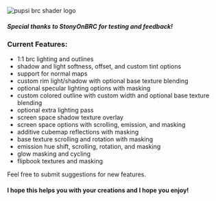 ![pupsi brc shader logo](https://i.ibb.co/w4zTZtq/pupsibrcshaderlogo.png "pupsi brc shader logo")

##### Special thanks to StonyOnBRC for testing and feedback!

### Current Features:
- 1:1 brc lighting and outlines
- shadow and light softness, offset, and custom tint options
- support for normal maps
- custom rim light/shadow with optional base texture blending
- optional specular lighting options with masking
- custom colored outline with custom width and optional base texture blending
- optional extra lighting pass
- screen space shadow texture overlay
- screen space options with scrolling, emission, and masking
- additive cubemap reflections with masking
- base texture scrolling and rotation with masking
- emission hue shift, scrolling, rotation, and masking
- glow masking and cycling
- flipbook textures and masking

Feel free to submit suggestions for new features.

#### I hope this helps you with your creations and I hope you enjoy!
